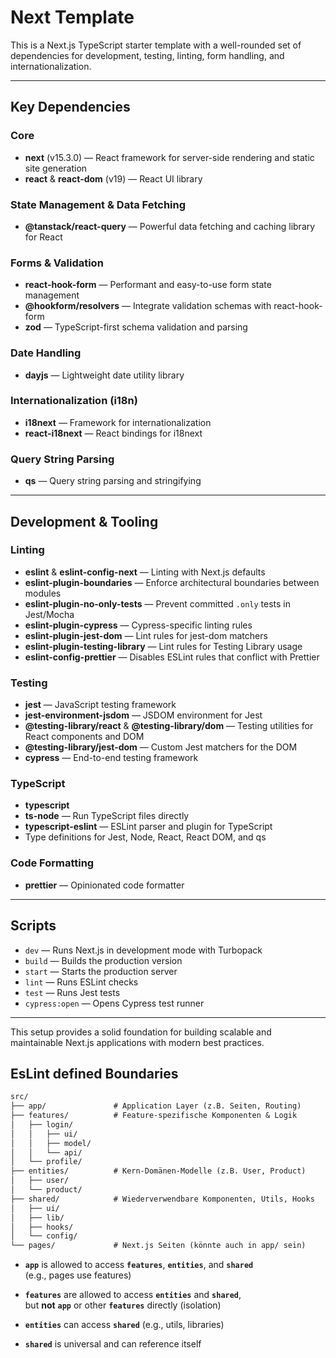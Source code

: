 # Next Template

This is a Next.js TypeScript starter template with a well-rounded set of dependencies for development, testing, linting, form handling, and internationalization.

---

## Key Dependencies

### Core

- **next** (v15.3.0) — React framework for server-side rendering and static site generation
- **react** & **react-dom** (v19) — React UI library

### State Management & Data Fetching

- **@tanstack/react-query** — Powerful data fetching and caching library for React

### Forms & Validation

- **react-hook-form** — Performant and easy-to-use form state management
- **@hookform/resolvers** — Integrate validation schemas with react-hook-form
- **zod** — TypeScript-first schema validation and parsing

### Date Handling

- **dayjs** — Lightweight date utility library

### Internationalization (i18n)

- **i18next** — Framework for internationalization
- **react-i18next** — React bindings for i18next

### Query String Parsing

- **qs** — Query string parsing and stringifying

---

## Development & Tooling

### Linting

- **eslint** & **eslint-config-next** — Linting with Next.js defaults
- **eslint-plugin-boundaries** — Enforce architectural boundaries between modules
- **eslint-plugin-no-only-tests** — Prevent committed `.only` tests in Jest/Mocha
- **eslint-plugin-cypress** — Cypress-specific linting rules
- **eslint-plugin-jest-dom** — Lint rules for jest-dom matchers
- **eslint-plugin-testing-library** — Lint rules for Testing Library usage
- **eslint-config-prettier** — Disables ESLint rules that conflict with Prettier

### Testing

- **jest** — JavaScript testing framework
- **jest-environment-jsdom** — JSDOM environment for Jest
- **@testing-library/react** & **@testing-library/dom** — Testing utilities for React components and DOM
- **@testing-library/jest-dom** — Custom Jest matchers for the DOM
- **cypress** — End-to-end testing framework

### TypeScript

- **typescript**
- **ts-node** — Run TypeScript files directly
- **typescript-eslint** — ESLint parser and plugin for TypeScript
- Type definitions for Jest, Node, React, React DOM, and qs

### Code Formatting

- **prettier** — Opinionated code formatter

---

## Scripts

- `dev` — Runs Next.js in development mode with Turbopack
- `build` — Builds the production version
- `start` — Starts the production server
- `lint` — Runs ESLint checks
- `test` — Runs Jest tests
- `cypress:open` — Opens Cypress test runner

---

This setup provides a solid foundation for building scalable and maintainable Next.js applications with modern best practices.



## EsLint defined Boundaries
```txt
src/
├── app/               # Application Layer (z.B. Seiten, Routing)
├── features/          # Feature-spezifische Komponenten & Logik
│   ├── login/
│   │   ├── ui/
│   │   ├── model/
│   │   └── api/
│   └── profile/
├── entities/          # Kern-Domänen-Modelle (z.B. User, Product)
│   ├── user/
│   └── product/
├── shared/            # Wiederverwendbare Komponenten, Utils, Hooks
│   ├── ui/
│   ├── lib/
│   ├── hooks/
│   └── config/
└── pages/             # Next.js Seiten (könnte auch in app/ sein)
```

- **`app`** is allowed to access **`features`**, **`entities`**, and **`shared`**  
  (e.g., pages use features)

- **`features`** are allowed to access **`entities`** and **`shared`**,  
  but **not** **`app`** or other **`features`** directly (isolation)

- **`entities`** can access **`shared`** (e.g., utils, libraries)

- **`shared`** is universal and can reference itself